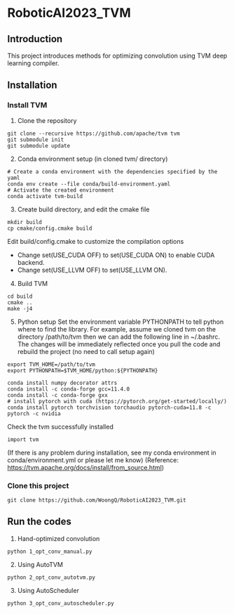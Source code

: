 # RoboticAI2023_TVM
## Introduction
This project introduces methods for optimizing convolution using TVM deep learning compiler.
## Installation
### Install TVM
1. Clone the repository
```
git clone --recursive https://github.com/apache/tvm tvm
git submodule init
git submodule update
```
2. Conda environment setup (in cloned tvm/ directory)
```
# Create a conda environment with the dependencies specified by the yaml
conda env create --file conda/build-environment.yaml
# Activate the created environment
conda activate tvm-build
```
3. Create build directory, and edit the cmake file
```
mkdir build
cp cmake/config.cmake build
```
Edit build/config.cmake to customize the compilation options
- Change set(USE_CUDA OFF) to set(USE_CUDA ON) to enable CUDA backend.
- Change set(USE_LLVM OFF) to set(USE_LLVM ON).
4. Build TVM
```
cd build
cmake ..
make -j4
```
5. Python setup
Set the environment variable PYTHONPATH to tell python where to find the library. For example, assume we cloned tvm on the directory /path/to/tvm then we can add the following line in ~/.bashrc. The changes will be immediately reflected once you pull the code and rebuild the project (no need to call setup again)
```
export TVM_HOME=/path/to/tvm
export PYTHONPATH=$TVM_HOME/python:${PYTHONPATH}
```
```
conda install numpy decorator attrs
conda install -c conda-forge gcc=11.4.0
conda install -c conda-forge gxx
# install pytorch with cuda (https://pytorch.org/get-started/locally/)
conda install pytorch torchvision torchaudio pytorch-cuda=11.8 -c pytorch -c nvidia
```
Check the tvm successfully installed
```
import tvm
```
(If there is any problem during installation, see my conda environment in conda/environment.yml or please let me know)
(Reference: https://tvm.apache.org/docs/install/from_source.html)
### Clone this project
```
git clone https://github.com/WoongQ/RoboticAI2023_TVM.git
```
## Run the codes
1. Hand-optimized convolution
```
python 1_opt_conv_manual.py
```
2. Using AutoTVM
```
python 2_opt_conv_autotvm.py
```
3. Using AutoScheduler
```
python 3_opt_conv_autoscheduler.py
```
